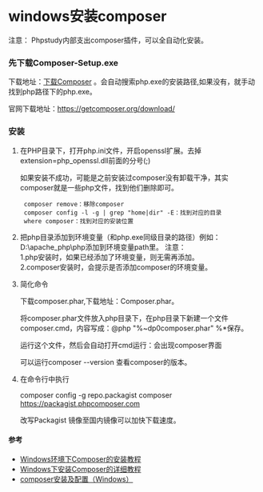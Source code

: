 
# windows安装composer

注意：
    Phpstudy内部支出composer插件，可以全自动化安装。

### 先下载Composer-Setup.exe
下载地址：[下载Composer](https://getcomposer.org/Composer-Setup.exe) 。会自动搜索php.exe的安装路径,如果没有，就手动找到php路径下的php.exe。

官网下载地址：https://getcomposer.org/download/

### 安装
1. 在PHP目录下，打开php.ini文件，开启openssl扩展。去掉extension=php_openssl.dll前面的分号(;)

    如果安装不成功，可能是之前安装过composer没有卸载干净，其实composer就是一些php文件，找到他们删除即可。
   
        composer remove：移除composer
        composer config -l -g | grep "home|dir" -E：找到对应的目录
        where composer：找到对应的安装位置

2. 把php目录添加到环境变量（和php.exe同级目录的路径）例如：D:\apache_php\php添加到环境变量path里。
    注意：<br/>
    1.php安装时，如果已经添加了环境变量，则无需再添加。<br/>
    2.composer安装时，会提示是否添加composer的环境变量。<br/>

3. 简化命令
   
    下载composer.phar,下载地址：Composer.phar。
    
    将composer.phar文件放入php目录下，在php目录下新建一个文件composer.cmd，内容写成：@php "%~dp0composer.phar" %*保存。
    
    运行这个文件，然后会自动打开cmd运行：会出现composer界面

    可以运行composer --version 查看composer的版本。
   
4. 在命令行中执行
    
    composer config -g repo.packagist composer https://packagist.phpcomposer.com

    改写Packagist 镜像至国内镜像可以加快下载速度。
   

#### 参考
* [Windows环境下Composer的安装教程](https://blog.csdn.net/iloveyougirls/article/details/52333597)
* [Windows下安装Composer的详细教程](https://blog.csdn.net/wengedexiaozao/article/details/79893672)
* [composer安装及配置（Windows）](https://blog.csdn.net/qq_38125058/article/details/81280437)